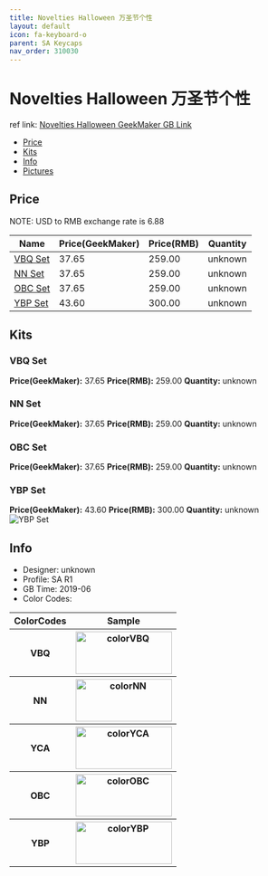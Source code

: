 ```yaml
---
title: Novelties Halloween 万圣节个性
layout: default
icon: fa-keyboard-o
parent: SA Keycaps
nav_order: 310030
---
```


# Novelties Halloween 万圣节个性

ref link: [Novelties Halloween GeekMaker GB Link](https://www.geekmaker.com/goods/detail/609)

* [Price](#price)
* [Kits](#kits)
* [Info](#info)
* [Pictures](#pictures)


## Price  
NOTE: USD to RMB exchange rate is 6.88

| Name          | Price(GeekMaker)    |  Price(RMB) | Quantity |
| ------------- | ------------ |  ---------- | -------- |
|[VBQ Set](#vbq-set)|37.65|259.00|unknown|
|[NN Set](#nn-set)|37.65|259.00|unknown|
|[OBC Set](#obc-set)|37.65|259.00|unknown|
|[YBP Set](#ybp-set)|43.60|300.00|unknown|


## Kits
### VBQ Set
**Price(GeekMaker):** 37.65    **Price(RMB):** 259.00    **Quantity:** unknown  

### NN Set
**Price(GeekMaker):** 37.65    **Price(RMB):** 259.00    **Quantity:** unknown  

### OBC Set
**Price(GeekMaker):** 37.65    **Price(RMB):** 259.00    **Quantity:** unknown  

### YBP Set
**Price(GeekMaker):** 43.60    **Price(RMB):** 300.00    **Quantity:** unknown  
<img src="{{ 'assets/images/sa-keycaps/noveltieshalloween/kits_pics/all.jpeg' | relative_url }}" alt="YBP Set" class="image featured">


## Info
* Designer: unknown
* Profile: SA R1
* GB Time: 2019-06
* Color Codes:  
<table style="width:100%">
  <tr>
    <th>ColorCodes</th>
    <th>Sample</th>
  </tr>
  <tr>
    <th>VBQ</th>
    <th><img src="{{ 'assets/images/sa-keycaps/SP_ColorCodes/abs/SP_Abs_ColorCodes_VBQ.png' | relative_url }}" alt="colorVBQ" height="75" width="170"></th>
  </tr>
  <tr>
    <th>NN</th>
    <th><img src="{{ 'assets/images/sa-keycaps/SP_ColorCodes/abs/SP_Abs_ColorCodes_NN.png' | relative_url }}" alt="colorNN" height="75" width="170"></th>
  </tr>
  <tr>
    <th>YCA</th>
    <th><img src="{{ 'assets/images/sa-keycaps/SP_ColorCodes/abs/SP_Abs_ColorCodes_YCA.png' | relative_url }}" alt="colorYCA" height="75" width="170"></th>
  </tr>
  <tr>
    <th>OBC</th>
    <th><img src="{{ 'assets/images/sa-keycaps/SP_ColorCodes/abs/SP_Abs_ColorCodes_OBC.png' | relative_url }}" alt="colorOBC" height="75" width="170"></th>
  </tr>
  <tr>
    <th>YBP</th>
    <th><img src="{{ 'assets/images/sa-keycaps/SP_ColorCodes/abs/SP_Abs_ColorCodes_YBP.png' | relative_url }}" alt="colorYBP" height="75" width="170"></th>
  </tr>
</table>
